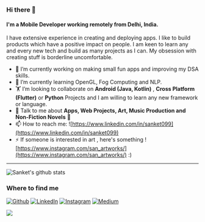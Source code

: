 ### Hi there 👋

<!--
**sanket099/sanket099** is a ✨ _special_ ✨ repository because its `README.md` (this file) appears on your GitHub profile.

Here are some ideas to get you started:

- 🔭 I’m currently working on ...
- 🌱 I’m currently learning ...
- 👯 I’m looking to collaborate on ...
- 🤔 I’m looking for help with ...
- 💬 Ask me about ...
- 📫 How to reach me: ...
- 😄 Pronouns: ...
- ⚡ Fun fact: ...
-->

#### I'm a Mobile Developer working remotely from Delhi, India. 
 I have extensive experience in creating and deploying apps. I like to build products which have a positive impact on people. I am keen to learn any and every new tech and build as many projects as I can. My obsession with creating stuff is borderline uncomfortable.


- 🔭 I’m currently working on making small fun apps and  improving my DSA skills.
- 🌱 I’m currently learning OpenGL, Fog Computing and NLP.
- 🏋️‍ I’m looking to collaborate on **Android (Java, Kotlin)** , **Cross Platform (Flutter)** or **Python** Projects and I am willing to learn any new framework or language.
- 💬 Talk to me about **Apps, Web Projects, Art, Music Production and Non-Fiction Novels** 🌃
- 📫 How to reach me: ![https://www.linkedin.com/in/sanket099](https://www.linkedin.com/in/sanket099)
- ⚡ If someone is interested in art , here's something ![https://www.instagram.com/san_artworks/](https://www.instagram.com/san_artworks/) :)

<hr>

![Sanket's github stats](https://github-readme-stats.vercel.app/api?username=sanket099&count_private=true)
<h3>Where to find me</h3>
<p><a href="https://github.com/sanket099" target="_blank"><img alt="Github" src="https://img.shields.io/badge/GitHub-%2312100E.svg?&style=for-the-badge&logo=Github&logoColor=white" /></a> <a href="https://www.linkedin.com/in/sanket099" target="_blank"><img alt="LinkedIn" src="https://img.shields.io/badge/linkedin-%230077B5.svg?&style=for-the-badge&logo=linkedin&logoColor=white" /></a> <a href="https://instagram.com/san_artworks" target="_blank"><img alt="Instagram" src="https://img.shields.io/badge/instagram-%2312100E.svg?&style=for-the-badge&logo=instagram&logoColor=white" /></a> <a href = "https://sinhasanket099.medium.com/" target="_blank"><img alt="Medium" src="https://img.shields.io/badge/medium-%230077B5.svg?&style=for-the-badge&logo=medium&logoColor=white"></a>
</p>


![](https://komarev.com/ghpvc/?username=sanket099&color=green&style=flat)
